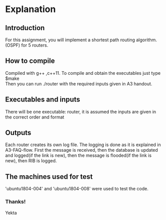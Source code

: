 # Explanation
## Introduction
For this assignment, you will implement a shortest path routing algorithm. (OSPF) for 5 routers.
## How to compile
Compiled with g++ ,c++11. To compile and obtain the executables just type\
$make\
Then you can run ./router with the required inputs given in A3 handout.
## Executables and inputs
There will be one executable: router, it is assumed the inputs are given in the correct order and format
## Outputs
Each router creates its own log file. The logging is done as it is explained in A3-FAQ-flow. First the message is received, then the database is updated and logged(if the link is new), then the message is flooded(if the link is new), then RIB is logged.
## The machines used for test
'ubuntu1804-004' and 'ubuntu1804-008' were used to test the code.
### Thanks!
Yekta

